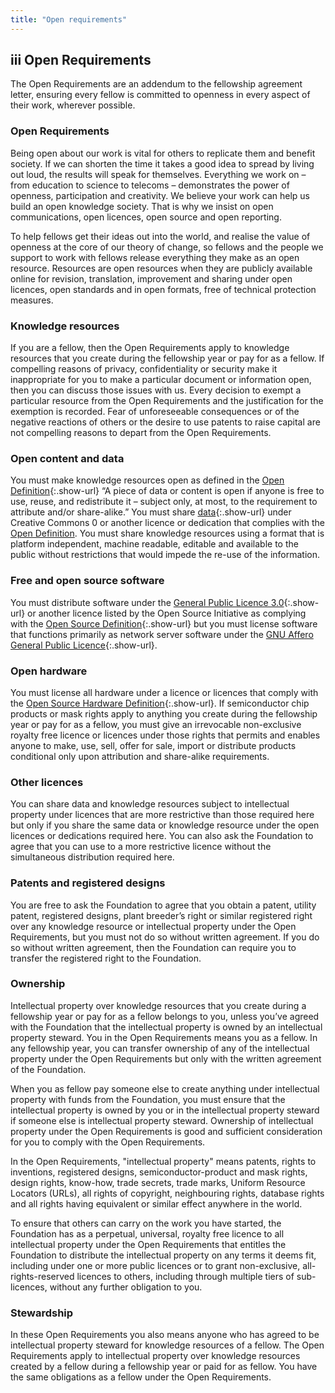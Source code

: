 ```yaml
---
title: "Open requirements"
---
```


## **iii** Open Requirements

The Open Requirements are an addendum to the fellowship agreement letter, ensuring every fellow is committed to openness in every aspect of their work, wherever possible.

### Open Requirements

Being open about our work is vital for others to replicate them and benefit society. If we can shorten the time it takes a good idea to spread by living out loud, the results will speak for themselves. Everything we work on – from education to science to telecoms – demonstrates the power of openness, participation and creativity. We believe your work can help us build an open knowledge society. That is why we insist on open communications, open licences, open source and open reporting.

To help fellows get their ideas out into the world, and realise the value of openness at the core of our theory of change, so fellows and the people we support to work with fellows release everything they make as an open resource. Resources are open resources when they are publicly available online for revision, translation, improvement and sharing under open licences, open standards and in open formats, free of technical protection measures.

### Knowledge resources

If you are a fellow, then the Open Requirements apply to knowledge resources that you create during the fellowship year or pay for as a fellow. If compelling reasons of privacy, confidentiality or security make it inappropriate for you to make a particular document or information open, then you can discuss those issues with us. Every decision to exempt a particular resource from the Open Requirements and the justification for the exemption is recorded. Fear of unforeseeable consequences or of the negative reactions of others or the desire to use patents to raise capital are not compelling reasons to depart from the Open Requirements.

### Open content and data

You must make knowledge resources open as defined in the [Open Definition](http://opendefinition.org/){:.show-url} “A piece of data or content is open if anyone is free to use, reuse, and redistribute it – subject only, at most, to the requirement to attribute and/or share-alike.” You must share [data](http://opendefinition.org/licenses/#Data){:.show-url} under Creative Commons 0 or another licence or dedication that complies with the [Open Definition](http://opendefinition.org/). You must share knowledge resources using a format that is platform independent, machine readable, editable and available to the public without restrictions that would impede the re-use of the information.

### Free and open source software

You must distribute software under the [General Public Licence 3.0](http://www.gnu.org/licenses/gpl){:.show-url} or another licence listed by the Open Source Initiative as complying with the [Open Source Definition](http://opensource.org/osd){:.show-url} but you must license software that functions primarily as network server software under the [GNU Affero General Public Licence](www.gnu.org/licenses/agpl.html){:.show-url}.

### Open hardware

You must license all hardware under a licence or licences that comply with the [Open Source Hardware Definition](http://www.oshwa.org/definition/){:.show-url}. If semiconductor chip products or mask rights apply to anything you create during the fellowship year or pay for as a fellow, you must give an irrevocable non-exclusive royalty free licence or licences under those rights that permits and enables anyone to make, use, sell, offer for sale, import or distribute products conditional only upon attribution and share-alike requirements.

### Other licences

You can share data and knowledge resources subject to intellectual property under licences that are more restrictive than those required here but only if you share the same data or knowledge resource under the open licences or dedications required here. You can also ask the Foundation to agree that you can use to a more restrictive licence without the simultaneous distribution required here.

### Patents and registered designs

You are free to ask the Foundation to agree that you obtain a patent, utility patent, registered designs, plant breeder’s right or similar registered right over any knowledge resource or intellectual property under the Open Requirements, but you must not do so without written agreement. If you do so without written agreement, then the Foundation can require you to transfer the registered right to the Foundation.

### Ownership

Intellectual property over knowledge resources that you create during a fellowship year or pay for as a fellow belongs to you, unless you’ve agreed with the Foundation that the intellectual property is owned by an intellectual property steward. You in the Open Requirements means you as a fellow. In any fellowship year, you can transfer ownership of any of the intellectual property under the Open Requirements but only with the written agreement of the Foundation.

When you as fellow pay someone else to create anything under intellectual property with funds from the Foundation, you must ensure that the intellectual property is owned by you or in the intellectual property steward if someone else is intellectual property steward. Ownership of intellectual property under the Open Requirements is good and sufficient consideration for you to comply with the Open Requirements.

In the Open Requirements, "intellectual property" means patents, rights to inventions, registered designs, semiconductor-product and mask rights, design rights, know-how, trade secrets, trade marks, Uniform Resource Locators (URLs), all rights of copyright, neighbouring rights, database rights and all rights having equivalent or similar effect anywhere in the world.

To ensure that others can carry on the work you have started, the Foundation has as a perpetual, universal, royalty free licence to all intellectual property under the Open Requirements that entitles the Foundation to distribute the intellectual property on any terms it deems fit, including under one or more public licences or to grant non-exclusive, all-rights-reserved licences to others, including through multiple tiers of sub-licences, without any further obligation to you.

### Stewardship

In these Open Requirements you also means anyone who has agreed to be intellectual property steward for knowledge resources of a fellow. The Open Requirements apply to intellectual property over knowledge resources created by a fellow during a fellowship year or paid for as fellow. You have the same obligations as a fellow under the Open Requirements.

